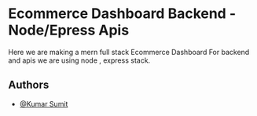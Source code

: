 
# Ecommerce Dashboard Backend - Node/Epress Apis 

Here we are making a mern full stack Ecommerce Dashboard 
For backend and apis we are using node , express stack.

## Authors

- [@Kumar Sumit](https://github.com/kumasumit)

